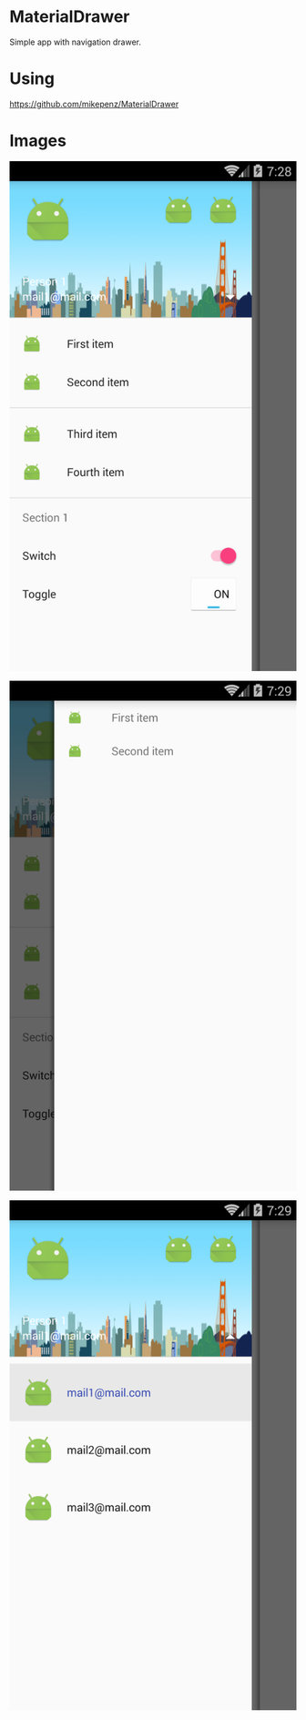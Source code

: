 # MaterialDrawer
Simple app with navigation drawer.

# Using

https://github.com/mikepenz/MaterialDrawer

# Images

![alt tag](https://github.com/TomicaFranc/MaterialDrawer/blob/master/screen1.png)

![alt tag](https://github.com/TomicaFranc/MaterialDrawer/blob/master/screen2.png)

![alt tag](https://github.com/TomicaFranc/MaterialDrawer/blob/master/screen3.png)
